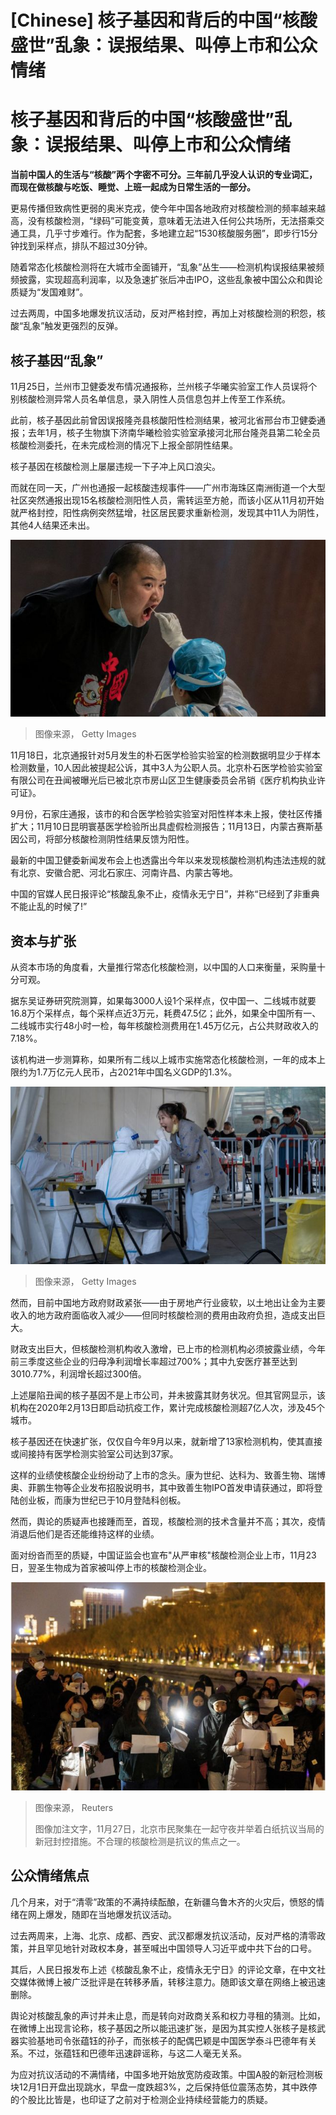 # [Chinese] 核子基因和背后的中国“核酸盛世”乱象：误报结果、叫停上市和公众情绪

#  核子基因和背后的中国“核酸盛世”乱象：误报结果、叫停上市和公众情绪



**当前中国人的生活与“核酸”两个字密不可分。三年前几乎没人认识的专业词汇，而现在做核酸与吃饭、睡觉、上班一起成为日常生活的一部分。**

更易传播但致病性更弱的奥米克戎，使今年中国各地政府对核酸检测的频率越来越高，没有核酸检测，“绿码”可能变黄，意味着无法进入任何公共场所，无法搭乘交通工具，几乎寸步难行。作为配套，多地建立起“1530核酸服务圈”，即步行15分钟找到采样点，排队不超过30分钟。

随着常态化核酸检测将在大城市全面铺开，“乱象”丛生——检测机构误报结果被频频披露，实现超高利润率，以及急速扩张后冲击IPO，这些乱象被中国公众和舆论质疑为“发国难财”。

过去两周，中国多地爆发抗议活动，反对严格封控，再加上对核酸检测的积怨，核酸“乱象”触发更强烈的反弹。

##  核子基因“乱象”

11月25日，兰州市卫健委发布情况通报称，兰州核子华曦实验室工作人员误将个别核酸检测异常人员名单信息，录入阴性人员信息包并上传至工作系统。

此前，核子基因此前曾因误报隆尧县核酸阳性检测结果，被河北省邢台市卫健委通报；去年1月，核子生物旗下济南华曦检验实验室承接河北邢台隆尧县第二轮全员核酸检测委托，在未完成检测的情况下上报全部阴性结果。

核子基因在核酸检测上屡屡违规一下子冲上风口浪尖。

而就在同一天，广州也通报一起核酸违规事件——广州市海珠区南洲街道一个大型社区突然通报出现15名核酸检测阳性人员，需转运至方舱，而该小区从11月初开始就严格封控，阳性病例突然猛增，社区居民要求重新检测，发现其中11人为阴性，其他4人结果还未出。

![正在接受核酸检测的人](_127864330_gettyimages-1402916426.jpg)

> 图像来源，  Getty Images

11月18日，北京通报针对5月发生的朴石医学检验实验室的检测数据明显少于样本检测数量，10人因此被提起公诉，其中3人为公职人员。北京朴石医学检验实验室有限公司在丑闻被曝光后已被北京市房山区卫生健康委员会吊销《医疗机构执业许可证》。

9月份，石家庄通报，该市的和合医学检验实验室对阳性样本未上报，使社区传播扩大；11月10日昆明寰基医学检验所出具虚假检测报告；11月13日，内蒙古赛斯基因公司，将部分核酸检测阴性结果反馈为阳性。

最新的中国卫健委新闻发布会上也透露出今年以来发现核酸检测机构违法违规的就有北京、安徽合肥、河北石家庄、河南许昌、内蒙古等地。

中国的官媒人民日报评论“核酸乱象不止，疫情永无宁日”，并称“已经到了非重典不能止乱的时候了!”

##  资本与扩张

从资本市场的角度看，大量推行常态化核酸检测，以中国的人口来衡量，采购量十分可观。

据东吴证券研究院测算，如果每3000人设1个采样点，仅中国一、二线城市就要16.8万个采样点，每个采样点近3万元，耗费47.5亿；此外，如果全中国所有一、二线城市实行48小时一检，每年核酸检测费用在1.45万亿元，占公共财政收入的7.18%。

该机构进一步测算称，如果所有二线以上城市实施常态化核酸检测，一年的成本上限约为1.7万亿元人民币，占2021年中国名义GDP的1.3%。

![排队检测](_127864333_gettyimages-1386867473.jpg)

> 图像来源，  Getty Images

然而，目前中国地方政府财政紧张——由于房地产行业疲软，以土地出让金为主要收入的地方政府面临收入减少——但同时核酸检测的费用由政府负担，造成支出巨大。

财政支出巨大，但核酸检测机构收入激增，已上市的检测机构必须披露业绩，今年前三季度这些企业的归母净利润增长率超过700%；其中九安医疗甚至达到3010.77%，利润增长超过300倍。

上述屡陷丑闻的核子基因不是上市公司，并未披露其财务状况。但其官网显示，该机构在2020年2月13日即启动抗疫工作，累计完成核酸检测超7亿人次，涉及45个城市。

核子基因还在快速扩张，仅仅自今年9月以来，就新增了13家检测机构，使其直接或间接持有医学检测实验室公司达到37家。

这样的业绩使核酸企业纷纷动了上市的念头。康为世纪、达科为、致善生物、瑞博奥、菲鹏生物等企业发布招股说明书，其中致善生物IPO首发申请获通过，即将登陆创业板，而康为世纪已于10月登陆科创板。

然而，舆论的质疑声也接踵而至，首现，核酸检测的技术含量并不高；其次，疫情消退后他们是否还能维持这样的业绩。

面对纷沓而至的质疑，中国证监会也宣布"从严审核"核酸检测企业上市，11月23日，翌圣生物成为首家被叫停上市的核酸检测企业。

![11月27日，在悼念乌鲁木齐火灾遇难者活动期间，北京市民聚集在一起守夜并举着白纸抗议当局的新冠封控措施。](_127801519_protest09.jpg)

> 图像来源，  Reuters
>
> 图像加注文字，11月27日，北京市民聚集在一起守夜并举着白纸抗议当局的新冠封控措施。不合理的核酸检测是抗议的焦点之一。

##  公众情绪焦点

几个月来，对于“清零”政策的不满持续酝酿，在新疆乌鲁木齐的火灾后，愤怒的情绪在网上爆发，随即在当地爆发抗议活动。

过去两周来，上海、北京、成都、西安、武汉都爆发抗议活动，反对严格的清零政策，并且罕见地针对政权本身，甚至喊出中国领导人习近平或中共下台的口号。

其后，人民日报发布上述《核酸乱象不止，疫情永无宁日》的评论文章，在中文社交媒体微博上被广泛批评是在转移矛盾，转移注意力。随即该文章在网络上被迅速删除。

舆论对核酸乱象的声讨并未止息，而是转向对政商关系和权力寻租的猜测。比如，在微博上出现言论称，核子基因之所以能迅速扩张，是因为其实控人张核子是核武器实验基地司令张蕴钰的孙子，而张核子的配偶巴颖是中国医学泰斗巴德年有关系。不过，张蕴钰和巴德年迅速辟谣称，与这二人毫无关系。

为应对抗议活动的不满情绪，中国多地开始放宽防疫政策。中国A股的新冠检测板块12月1日开盘出现跳水，早盘一度跌超3%，之后保持低位震荡态势，其中跌停的个股比比皆是，也印证了之前对于检测企业持续经营能力的质疑。



